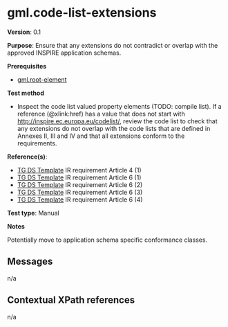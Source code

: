 # gml.code-list-extensions

**Version**: 0.1

**Purpose**: Ensure that any extensions do not contradict or overlap with the approved INSPIRE application schemas.

**Prerequisites**

* [gml.root-element](gml.root-element.md)

**Test method**

* Inspect the code list valued property elements (TODO: compile list). If a reference (@xlink:href) has a value that does not start with
http://inspire.ec.europa.eu/codelist/, review the code list to check that any extensions do not overlap with the code lists that are defined in Annexes II, III and IV and that all extensions conform to the requirements.

**Reference(s)**: 

* [TG DS Template](README.md#ref_TG_DS_tmpl) IR requirement Article 4 (1)
* [TG DS Template](README.md#ref_TG_DS_tmpl) IR requirement Article 6 (1)
* [TG DS Template](README.md#ref_TG_DS_tmpl) IR requirement Article 6 (2)
* [TG DS Template](README.md#ref_TG_DS_tmpl) IR requirement Article 6 (3)
* [TG DS Template](README.md#ref_TG_DS_tmpl) IR requirement Article 6 (4)

**Test type**: Manual

**Notes**

Potentially move to application schema specific conformance classes.

## Messages

n/a

## Contextual XPath references

n/a